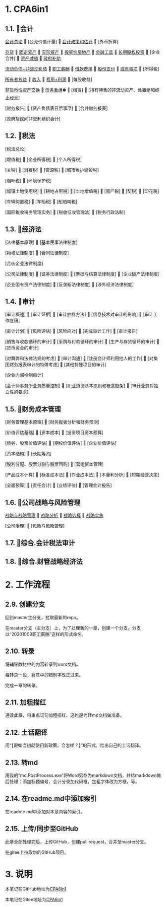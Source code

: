 # 1. CPA6in1

## 1.1. :mushroom:会计

[会计总论](CPA6in1/1会计/会计总论.md) :red_circle: [公允价值计量] :red_circle: [会计政策和估计](CPA6in1/1会计/会计政策和估计.md) :red_circle: [外币折算]

[存货](CPA6in1/1会计/资产.存货.md) :red_circle: [固定资产](CPA6in1/1会计/资产.固定资产.md) :red_circle: [无形资产](CPA6in1/1会计/资产.无形资产.md) :red_circle: [投资性房地产](CPA6in1/1会计/资产.投资性房地产.md) :red_circle: [金融工具](CPA6in1/1会计/资产.金融工具.md) :red_circle: [长期股权投资](CPA6in1/1会计/资产.长期股权投资.md) :red_circle: [企业合并] :red_circle: [资产减值](CPA6in1/1会计/资产.资产减值.md) :red_circle: [政府补助](CPA6in1/1会计/政府补助.md)

[流动负债+非流动负债](CPA6in1/1会计/负债.流动负债+非流动负债.md) :red_circle: [职工薪酬](CPA6in1/1会计/负债.职工薪酬.md) :red_circle: [借款费用](CPA6in1/1会计/负债.借款费用.md) :red_circle: [股份支付](CPA6in1/1会计/负债.股份支付.md) :red_circle: [或有事项](CPA6in1/1会计/负债.或有事项.md) :red_circle: [所得税]

[所有者权益](CPA6in1/1会计/所有者权益.md) :red_circle: [收入](CPA6in1/1会计/收入.md) :red_circle: [费用+利润](CPA6in1/1会计/费用+利润.md) :red_circle: [每股收益]

[非货币性资产交换](CPA6in1/1会计/特殊.非货币性资产交换.md) :red_circle: [债务重组](CPA6in1/1会计/特殊.债务重组.md):no_entry: :red_circle: [租赁] :red_circle: [持有待售的非流动资产、处置组和终止经营]

[财务报告] :red_circle: [资产负债表日后事项] :red_circle: [合并财务报表]

[政府及民间非营利组织会计]

## 1.2. :mushroom:税法

[税法总论]

[增值税] :red_circle: [企业所得税] :red_circle: [个人所得税]

[关税] :red_circle: [消费税] :red_circle: [资源税] :red_circle: [城市维护建设税]

[烟叶税] :red_circle: [环境保护税]

[城镇土地使用税] :red_circle: [耕地占用税] :red_circle: [土地增值税] :red_circle: [房产税] :red_circle: [契税] :red_circle: [印花税]

[车辆购置税] :red_circle: [车船税] :red_circle: [船舶吨税]

[国际税收税务管理实务] :red_circle: [税收征收管理法] :red_circle: [税务行政法制]

## 1.3. :mushroom:经济法

[法律基本原理] :red_circle: [基本民事法律制度]

[物权法律制度] :red_circle: [合同法律制度]

[合伙企业法律制度]

[公司法律制度] :red_circle: [证券法律制度] :red_circle: [票据与结算法律制度] :red_circle: [企业破产法律制度]

[企业国有资产法律制度] :red_circle: [反垄断法律制度] :red_circle: [涉外经济法律制度]

## 1.4. :mushroom:审计

[审计概述] :red_circle: [审计证据] :red_circle: [审计抽样方法] :red_circle: [信息技术对审计的影响] :red_circle: [审计工作底稿]

[审计计划] :red_circle: [风险评估] :red_circle: [风险应对] :red_circle: [完成审计工作] :red_circle: [审计报告]

[销售与收款循环的审计] :red_circle: [采购与付款循环的审计] :red_circle: [生产与存货循环的审计] :red_circle: [货币资金的审计]

[对舞弊和法律法规的考虑] :red_circle: [审计沟通] :red_circle: [注册会计师利用他人的工作] :red_circle: [对集团财务报表审计的特殊考虑] :red_circle: [其他特殊项目的审计]

[企业内部控制审计]

[会计师事务所业务质量控制] :red_circle: [职业道德基本原则和概念框架] :red_circle: [审计业务对独立性的要求]

## 1.5. :mushroom:财务成本管理

[财务管理基本原理] :red_circle: [财务报表分析和财务预测]

[价值评估基础] :red_circle: [资本成本] :red_circle: [投资项目资本预算]

[债券、股票价值评估] :red_circle: [期权价值评估] :red_circle: [企业价值评估]

[资本结构] :red_circle: [长期筹资]

[股利分配、股票分割与股票回购] :red_circle: [营运资本管理]

[产品成本计算] :red_circle: [标准成本法] :red_circle: [作业成本法] :red_circle: [本量利分析] :red_circle: [短期经营决策]

[全面预算] :red_circle: [责任会计] :red_circle: [业绩评价] :red_circle: [管理会计报告]

## 1.6. :mushroom:公司战略与风险管理

[战略与战略管理](CPA6in1/6战略/战略与战略管理.md) :red_circle: [战略分析](CPA6in1/6战略/战略分析.md) :red_circle: [战略选择](CPA6in1/6战略/战略选择.md) :red_circle: [战略实施](CPA6in1/6战略/战略实施.md)

[公司治理] :red_circle: [风险与风险管理]

## 1.7. :mushroom:综合.会计税法审计

## 1.8. :mushroom:综合.财管战略经济法

# 2. 工作流程

## 2.9. 创建分支

回到master主分支，拉取最新的repo。

在master分支（主分支）上，为了处理新的一章，创建一个分支。分支以“20201009职工薪酬”这样的形式命名。

## 2.10. 转录

将辅导教材中的内容转录到word文档。

每转录一段，将其中的错别字改正过来。

完成一章的转录。

## 2.11. 加粗描红

通读此章，将重点词句加粗描红。这也是为转md文档做准备。

## 2.12. 土话翻译

用“【假如当初就使用新政策，会怎样？】”的形式，给出自己的土话翻译。

## 2.13. 转md

用我的“md.PostProcess.exe”将Word另存为markdown文档，并给markdown做后处理：添加标题编号，会计分录加代码框，加粗字体改为方框，等。

## 2.14. 在readme.md中添加索引

在readme.md中添加对本章内容的索引。

## 2.15. 上传/同步至GitHub

此章全部处理完后，上传GitHub，创建pull request，合并至master分支。

在gitee上拉取新的GitHub项目。

# 3. 说明

本笔记在GitHub地址为[CPA6in1](https://github.com/bitzhuwei/CPA6in1)

本笔记在Gitee地址为[CPA6in1](https://gitee.com/bookcases/CPA6in1)
